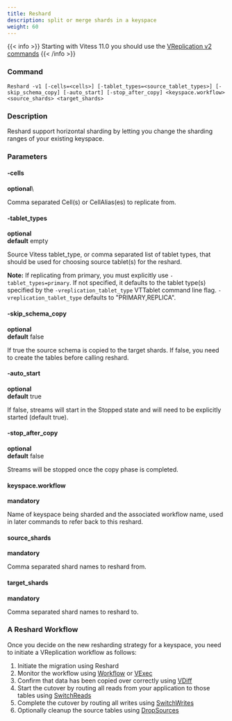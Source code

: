 ```yaml
---
title: Reshard
description: split or merge shards in a keyspace
weight: 60
---
```


{{< info >}}
Starting with Vitess 11.0 you should use the [VReplication v2 commands](../../vreplication/v2)
{{< /info >}}

### Command

```
Reshard -v1 [-cells=<cells>] [-tablet_types=<source_tablet_types>] [-skip_schema_copy] [-auto_start] [-stop_after_copy] <keyspace.workflow> <source_shards> <target_shards>
```

### Description

Reshard support horizontal sharding by letting you change the sharding ranges of your existing keyspace.

### Parameters

#### -cells
**optional**\

<div class="cmd">
Comma separated Cell(s) or CellAlias(es) to replicate from.
</div>

#### -tablet_types
**optional**\
**default** empty

<div class="cmd">
Source Vitess tablet_type, or comma separated list of tablet types, that should be used for choosing source tablet(s) for the reshard.
</div>

**Note:** If replicating from primary, you must explicitly use `-tablet_types=primary`. If not specified, it defaults to the tablet type(s) specified by the `-vreplication_tablet_type` VTTablet command line flag. `-vreplication_tablet_type` defaults to "PRIMARY,REPLICA".

#### -skip_schema_copy
**optional**\
**default** false

<div class="cmd">
If true the source schema is copied to the target shards. If false, you need to create the tables
before calling reshard.
</div>

#### -auto_start
**optional**\
**default** true

<div class="cmd">
If false, streams will start in the Stopped state and will need to be explicitly started (default true).
</div>

#### -stop_after_copy
**optional**\
**default** false

<div class="cmd">
Streams will be stopped once the copy phase is completed.
</div>

#### keyspace.workflow
**mandatory**

<div class="cmd">
Name of keyspace being sharded and the associated workflow name, used in later commands to refer back to this reshard.
</div>

#### source_shards
**mandatory**

<div class="cmd">
Comma separated shard names to reshard from.
</div>

#### target_shards
**mandatory**

<div class="cmd">
Comma separated shard names to reshard to.
</div>


### A Reshard Workflow

Once you decide on the new resharding strategy for a keyspace, you need to initiate a VReplication workflow as follows:

1. Initiate the migration using Reshard
2. Monitor the workflow using [Workflow](../../workflow) or [VExec](../../vexec)
3. Confirm that data has been copied over correctly using [VDiff](../../vdiff)
4. Start the cutover by routing all reads from your application to those tables using [SwitchReads](../switchreads)
5. Complete the cutover by routing all writes using [SwitchWrites](../switchwrites)
6. Optionally cleanup the source tables using [DropSources](../dropsources)
